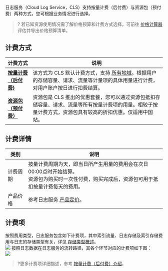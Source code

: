 <span id="cls"></span>
日志服务（Cloud Log Service，CLS）支持按量计费（后付费）与资源包（预付费）两种方式，您可根据业务情况进行选择。

>? 若已知资源使用情况需了解价格预算和计费方式选择，可前往 [价格计算器](https://buy.cloud.tencent.com/price/cls/calculator) 评估并导出价格预算清单。
>

## 计费方式

| 计费方式               | 说明                                                         |
| ---------------------- | ------------------------------------------------------------ |
| **[按量计费（后付费)](https://cloud.tencent.com/document/product/614/78045)** | 该方式为 CLS 默认计费方式，支持 [所有地域](https://cloud.tencent.com/document/product/614/18940)。根据用户的存储容量、请求、流量等计量项的具体用量进行计费，对用户账户按日进行扣费结算。 |
| **[资源包（预付费）](https://cloud.tencent.com/document/product/614/78047)**   | 资源包是 CLS 推出的优惠套餐，您可以通过资源包抵扣存储容量、请求、流量等所有按量计费项的用量。相较于按量计费方式，资源包具有较高的折扣优惠。仅适用中国站。 |



## 计费详情

| 类别     | 说明                                                         |
| -------- | ------------------------------------------------------------ |
| 计费周期 | 按量计费周期为天，即当日所产生用量的费用会在次日00:00点时开始结算。</br>资源包为购买时一次性付费，购买完成后，资源包可用于抵扣按量计费每天的费用。 |
| 产品价格 | 参考日志服务 [产品定价](https://cloud.tencent.com/document/product/614/45803)。 |


## 计费项
按照费用类型，日志服务包含如下计费项，其中索引流量、日志存储及索引存储费用与日志的存储类型有关，详见 [存储类型概述](https://cloud.tencent.com/document/product/614/60019)。  
![](https://qcloudimg.tencent-cloud.cn/raw/5a42acefd2358b3bd189c580f42e3d55.png)
按照日志数据在日志服务的流转路径，其各个环节对应的计费项如下图：  
![](https://qcloudimg.tencent-cloud.cn/raw/bb92426508fac3136231d8ad06267cc9.png)
>?更多计费项详细描述，参考 [按量计费（后付费）介绍](https://cloud.tencent.com/document/product/614/78045)。
